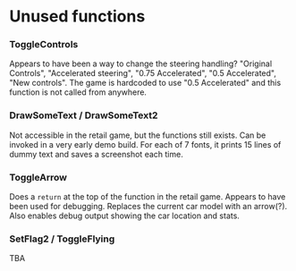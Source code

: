 # Unused functions

### ToggleControls
Appears to have been a way to change the steering handling? "Original Controls", "Accelerated steering", "0.75 Accelerated", "0.5 Accelerated", "New controls". The game is hardcoded to use "0.5 Accelerated" and this function is not called from anywhere.

### DrawSomeText / DrawSomeText2
Not accessible in the retail game, but the functions still exists. Can be invoked in a very early demo build. For each of 7 fonts, it prints 15 lines of dummy text and saves a screenshot each time.

### ToggleArrow
Does a `return` at the top of the function in the retail game. Appears to have been used for debugging. Replaces the current car model with an arrow(?). Also enables debug output showing the car location and stats.

### SetFlag2 / ToggleFlying
TBA


